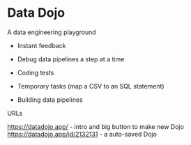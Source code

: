 # Data Dojo

A data engineering playground

* Instant feedback
* Debug data pipelines a step at a time

* Coding tests
* Temporary tasks (map a CSV to an SQL statement)
* Building data pipelines

URLs

https://datadojo.app/ - intro and big button to make new Dojo
https://datadojo.app/id/2132131 - a auto-saved Dojo
